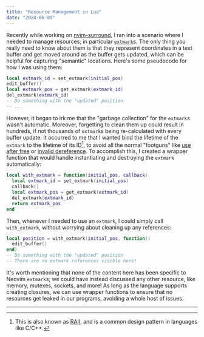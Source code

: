 ```yaml
---
title: "Resource Management in Lua"
date: "2024-06-09"
---
```


Recently while working on
[nvim-surround](https://www.github.com/kylechui/nvim-surround), I ran into a
scenario where I needed to manage resources; in particular
[`extmark`](https://neovim.io/doc/user/api.html#api-extmark)s. The only thing
you really need to know about them is that they represent coordinates in a text
buffer and get moved around as the buffer gets updated, which can be helpful for
capturing "semantic" locations. Here's some pseudocode for how I was using them:

```lua
local extmark_id = set_extmark(initial_pos)
edit_buffer()
local extmark_pos = get_extmark(extmark_id)
del_extmark(extmark_id)
-- Do something with the "updated" position
-- ...
```

However, it began to irk me that the "garbage collection" for the `extmark`s
wasn't automatic. Moreover, forgetting to clean them up could result in
hundreds, if not thousands of `extmark`s being re-calculated with every buffer
update. It occurred to me that I wanted bind the lifetime of the `extmark` to
the lifetime of its ID[^1], to avoid all the normal "footguns" like
[use after free](https://en.wikipedia.org/wiki/Dangling_pointer) or
[invalid dereference](https://en.wikipedia.org/wiki/Null_pointer). To accomplish
this, I created a wrapper function that would handle instantiating and
destroying the `extmark` automatically:

```lua
local with_extmark = function(initial_pos, callback)
  local extmark_id = set_extmark(initial_pos)
  callback()
  local extmark_pos = get_extmark(extmark_id)
  del_extmark(extmark_id)
  return extmark_pos
end
```

Then, whenever I needed to use an `extmark`, I could simply call `with_extmark`,
without worrying about cleaning up any references:

```lua
local position = with_extmark(initial_pos, function()
  edit_buffer()
end)
-- Do something with the "updated" position
-- There are no extmark references visible here!
```

It's worth mentioning that none of the content here has been specific to Neovim
`extmark`s; we could have instead discussed any other resource, like memory,
mutexes, sockets, and more! As long as the language supports creating closures,
we can use wrapper functions to ensure that no resources get leaked in our
programs, avoiding a whole host of issues.

---

[^1]:
    This is also known as
    [RAII](https://en.wikipedia.org/wiki/Resource_acquisition_is_initialization),
    and is a common design pattern in languages like C/C++.
